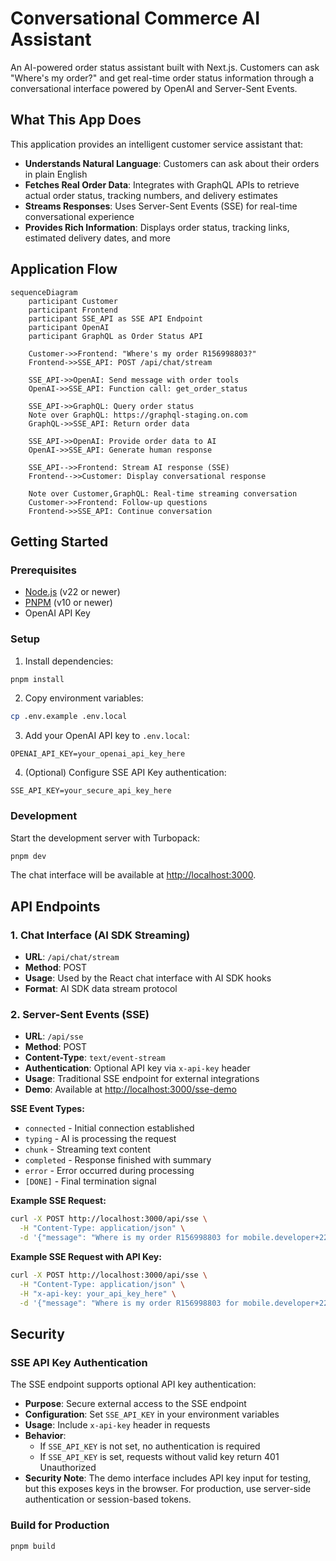 # Conversational Commerce AI Assistant

An AI-powered order status assistant built with Next.js. Customers can ask "Where's my order?" and get real-time order status information through a conversational interface powered by OpenAI and Server-Sent Events.

## What This App Does

This application provides an intelligent customer service assistant that:

- **Understands Natural Language**: Customers can ask about their orders in plain English
- **Fetches Real Order Data**: Integrates with GraphQL APIs to retrieve actual order status, tracking numbers, and delivery estimates  
- **Streams Responses**: Uses Server-Sent Events (SSE) for real-time conversational experience
- **Provides Rich Information**: Displays order status, tracking links, estimated delivery dates, and more

## Application Flow

```mermaid
sequenceDiagram
    participant Customer
    participant Frontend
    participant SSE_API as SSE API Endpoint
    participant OpenAI
    participant GraphQL as Order Status API
    
    Customer->>Frontend: "Where's my order R156998803?"
    Frontend->>SSE_API: POST /api/chat/stream
    
    SSE_API->>OpenAI: Send message with order tools
    OpenAI->>SSE_API: Function call: get_order_status
    
    SSE_API->>GraphQL: Query order status
    Note over GraphQL: https://graphql-staging.on.com
    GraphQL->>SSE_API: Return order data
    
    SSE_API->>OpenAI: Provide order data to AI
    OpenAI->>SSE_API: Generate human response
    
    SSE_API-->>Frontend: Stream AI response (SSE)
    Frontend-->>Customer: Display conversational response
    
    Note over Customer,GraphQL: Real-time streaming conversation
    Customer->>Frontend: Follow-up questions
    Frontend->>SSE_API: Continue conversation
```

## Getting Started

### Prerequisites

- [Node.js](https://nodejs.org/) (v22 or newer)
- [PNPM](https://pnpm.io/) (v10 or newer)
- OpenAI API Key

### Setup

1. Install dependencies:
```bash
pnpm install
```

2. Copy environment variables:
```bash
cp .env.example .env.local
```

3. Add your OpenAI API key to `.env.local`:
```
OPENAI_API_KEY=your_openai_api_key_here
```

4. (Optional) Configure SSE API Key authentication:
```
SSE_API_KEY=your_secure_api_key_here
```

### Development

Start the development server with Turbopack:

```bash
pnpm dev
```

The chat interface will be available at [http://localhost:3000](http://localhost:3000).

## API Endpoints

### 1. Chat Interface (AI SDK Streaming)
- **URL**: `/api/chat/stream`  
- **Method**: POST
- **Usage**: Used by the React chat interface with AI SDK hooks
- **Format**: AI SDK data stream protocol

### 2. Server-Sent Events (SSE)
- **URL**: `/api/sse`
- **Method**: POST  
- **Content-Type**: `text/event-stream`
- **Authentication**: Optional API key via `x-api-key` header
- **Usage**: Traditional SSE endpoint for external integrations
- **Demo**: Available at [http://localhost:3000/sse-demo](http://localhost:3000/sse-demo)

**SSE Event Types:**
- `connected` - Initial connection established
- `typing` - AI is processing the request  
- `chunk` - Streaming text content
- `completed` - Response finished with summary
- `error` - Error occurred during processing
- `[DONE]` - Final termination signal

**Example SSE Request:**
```bash
curl -X POST http://localhost:3000/api/sse \
  -H "Content-Type: application/json" \
  -d '{"message": "Where is my order R156998803 for mobile.developer+22@on-running.com?"}'
```

**Example SSE Request with API Key:**
```bash
curl -X POST http://localhost:3000/api/sse \
  -H "Content-Type: application/json" \
  -H "x-api-key: your_api_key_here" \
  -d '{"message": "Where is my order R156998803 for mobile.developer+22@on-running.com?"}'
```

## Security

### SSE API Key Authentication

The SSE endpoint supports optional API key authentication:

- **Purpose**: Secure external access to the SSE endpoint
- **Configuration**: Set `SSE_API_KEY` in your environment variables
- **Usage**: Include `x-api-key` header in requests
- **Behavior**: 
  - If `SSE_API_KEY` is not set, no authentication is required
  - If `SSE_API_KEY` is set, requests without valid key return 401 Unauthorized
- **Security Note**: The demo interface includes API key input for testing, but this exposes keys in the browser. For production, use server-side authentication or session-based tokens.

### Build for Production

```bash
pnpm build
```

